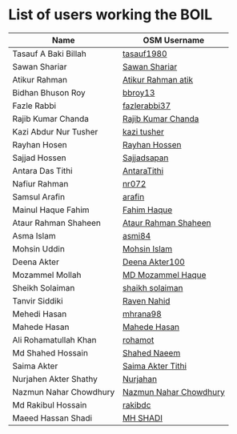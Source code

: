 # List of users working the BOIL


| Name                   | OSM Username                                                                            |
|------------------------|-----------------------------------------------------------------------------------------|
| Tasauf A Baki Billah   | [tasauf1980](https://www.openstreetmap.org/user/tasauf1980)                             |
| Sawan Shariar          | [Sawan Shariar](https://www.openstreetmap.org/user/Sawan%20Shariar)                     |
| Atikur Rahman          | [Atikur Rahman atik](https://www.openstreetmap.org/user/Atikur%20Rahman%20atik)         |
| Bidhan Bhuson Roy      | [bbroy13](https://www.openstreetmap.org/user/bbroy13)                                   |
| Fazle Rabbi            | [fazlerabbi37](https://www.openstreetmap.org/user/fazlerabbi37)                         |
| Rajib Kumar Chanda     | [Rajib Kumar Chanda](https://www.openstreetmap.org/user/Rajib%20Kumar%20Chanda)         |
| Kazi Abdur Nur Tusher  | [kazi tusher](https://www.openstreetmap.org/user/kazi%20tusher)                         |
| Rayhan Hosen           | [Rayhan Hossen](https://www.openstreetmap.org/user/Rayhan%20Hossen)                     |
| Sajjad Hossen          | [Sajjadsapan](https://www.openstreetmap.org/user/Sajjadsapan)                           |
| Antara Das Tithi       | [AntaraTithi](https://www.openstreetmap.org/user/AntaraTithi)                           |
| Nafiur Rahman          | [nr072](https://www.openstreetmap.org/user/nr072)                                       |
| Samsul Arafin          | [arafin](https://www.openstreetmap.org/user/arafin)                                     |
| Mainul Haque Fahim     | [Fahim Haque](https://www.openstreetmap.org/user/Fahim%20Haque)                         |
| Ataur Rahman Shaheen   | [Ataur Rahman Shaheen](https://www.openstreetmap.org/user/Ataur%20Rahman%20Shaheen)     |
| Asma Islam             | [asmi84](https://www.openstreetmap.org/user/asmi84)                                     |
| Mohsin Uddin           | [Mohsin Islam](https://www.openstreetmap.org/user/Mohsin%20Islam)                       |
| Deena Akter            | [Deena Akter100](https://www.openstreetmap.org/user/Deena%20Akter100)                   |
| Mozammel Mollah        | [MD Mozammel Haque](https://www.openstreetmap.org/user/MD%20Mozammel%20Haque)           |
| Sheikh Solaiman        | [shaikh solaiman](https://www.openstreetmap.org/user/shaikh%20solaiman)                 |
| Tanvir Siddiki         | [Raven Nahid](https://www.openstreetmap.org/user/Raven%20Nahid)                         |
| Mehedi Hasan           | [mhrana98](https://www.openstreetmap.org/user/mhrana98)                                 |
| Mahede Hasan           | [Mahede Hasan](https://www.openstreetmap.org/user/Mahede%20Hasan)                       |
| Ali Rohamatullah Khan  | [rohamot](https://www.openstreetmap.org/user/rohamot)                                   |
| Md Shahed Hossain      | [Shahed Naeem](https://www.openstreetmap.org/user/Shahed%20Naeem)                       |
| Saima Akter            | [Saima Akter Tithi](https://www.openstreetmap.org/user/Saima%20Akter%20Tithi)           |
| Nurjahen Akter Shathy  | [Nurjahan](https://www.openstreetmap.org/user/Nurjahan)                                 |
| Nazmun Nahar Chowdhury | [Nazmun Nahar Chowdhury](https://www.openstreetmap.org/user/Nazmun%20Nahar%20Chowdhury) |
| Md Rakibul Hossain     | [rakibdc](https://www.openstreetmap.org/user/rakibdc)                                   |
| Maeed Hassan Shadi     | [MH SHADI](https://www.openstreetmap.org/user/MH%20SHADI)                               |

